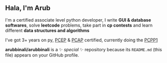 ## Hala, I'm Arub

I'm a certified associate level python developer,
  I write __GUI & database softwares__, solve __leetcode__ problems, take part in __cp contests__ and learn different __data structures and algorithms__

I've got 3+ years on py, [PCEP](https://pythoninstitute.org/pcep) & [PCAP](https://pythoninstitute.org/pcap) certified, currently doing the [PCPP1](https://pythoninstitute.org/pcpp1)

**arubbinali/arubbinali** is a ✨ _special_ ✨ repository because its `README.md` (this file) appears on your GitHub profile.



